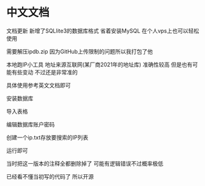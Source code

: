 # 中文文档

文档更新 新增了SQLlite3的数据库格式 省着安装MySQL 在个人vps上也可以轻松使用

需要解压ipdb.zip 因为GitHub上传限制的问题所以我打包了他

本地跑IP小工具 地址来源互联网(某厂商2021年的地址库) 准确性较高 但是也有可能有些变动 不过还是非常准的

具体使用参考英文文档即可

安装数据库

导入表格

编辑数据库账户密码

创建一个ip.txt存放要搜索的IP列表

运行即可

当时把这一版本的注释全都删除掉了 可能有逻辑错误不过概率极低

已经看不懂当初写的代码了 所以开源

